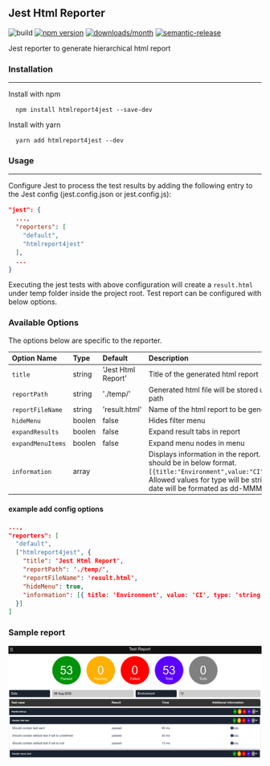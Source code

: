 ## Jest Html Reporter

![build](https://github.com/contactvinoth89/HTMLReport4Jest/workflows/build/badge.svg)
[![npm version](https://img.shields.io/npm/v/htmlreport4jest.svg?style=flat)](https://www.npmjs.com/package/htmlreport4jest 'View this project on npm')
[![downloads/month](https://img.shields.io/npm/dm/htmlreport4jest.svg?style=flat)](https://www.npmjs.com/package/htmlreport4jest 'View this project on npm')
[![semantic-release](https://img.shields.io/badge/%20%20%F0%9F%93%A6%F0%9F%9A%80-semantic--release-e10079.svg)](https://github.com/semantic-release/semantic-release)

Jest reporter to generate hierarchical html report

### Installation

---

Install with npm

```shell
  npm install htmlreport4jest --save-dev
```

Install with yarn

```shell
  yarn add htmlreport4jest --dev
```

### Usage

---

Configure Jest to process the test results by adding the following entry to the Jest config (jest.config.json or jest.config.js):

```json
"jest": {
  ...,
  "reporters": [
    "default",
    "htmlreport4jest"
  ],
  ...
}

```

Executing the jest tests with above configuration will create a `result.html` under temp folder inside the project root. Test report can be configured with below options.

### Available Options

The options below are specific to the reporter.

| Option Name       | Type   | Default            | Description                                                                                                                                                                                                              |
| :---------------- | :----- | :----------------- | :----------------------------------------------------------------------------------------------------------------------------------------------------------------------------------------------------------------------- |
| `title`           | string | 'Jest Html Report' | Title of the generated html report                                                                                                                                                                                       |
| `reportPath`      | string | './temp/'          | Generated html file will be stored under the given path                                                                                                                                                                  |
| `reportFileName`  | string | 'result.html'      | Name of the html report to be generated                                                                                                                                                                                  |
| `hideMenu`        | boolen | false              | Hides filter menu                                                                                                                                                                                                        |
| `expandResults`   | boolen | false              | Expand result tabs in report                                                                                                                                                                                             |
| `expandMenuItems` | boolen | false              | Expand menu nodes in menu                                                                                                                                                                                                |
| `information`     | array  |                    | Displays information in the report. Information should be in below format. `[{title:"Environment",value:"CI",type:"string"}]`. Allowed values for type will be string and date. All date will be formated as dd-MMM-yyyy |

#### example add config options

```json
...,
"reporters": [
  "default",
  ["htmlreport4jest", {
    "title": 'Jest Html Report',
    "reportPath": './temp/',
    "reportFileName": 'result.html',
    "hideMenu": true,
    "information": [{ title: 'Environment', value: 'CI', type: 'string' }]
  }]
]
```

### Sample report

![Sample report](artifacts/Report.png)
